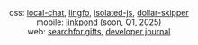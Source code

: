 <div align="center">

  oss: [local-chat](https://github.com/ksawery29/local-chat), [lingfo](https://github.com/lingfo/lingfo), [isolated-js](https://github.com/ksawery29/isolated-js), [dollar-skipper](https://github.com/ksawery29/dollar-skipper) <br/>
  mobile: [linkpond](https://linkpond.app) (soon, Q1, 2025) <br/>
  web: [searchfor.gifts](https://searchfor.gifts), [developer journal](https://developerjournal.app)

</div>

